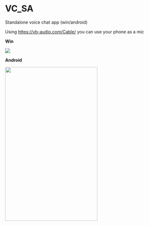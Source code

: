 # VC_SA
Standalone voice chat app (win/android)

Using https://vb-audio.com/Cable/ you can use your phone as a mic

<b>Win</b>

<img src="https://github.com/T0uchM3/VC_SA/blob/master/Assets/Pics/Win.jpg">

<b>Android</b>

<img src="https://github.com/T0uchM3/VC_SA/blob/master/Assets/Pics/Mob.png"  width="300" height="500">
